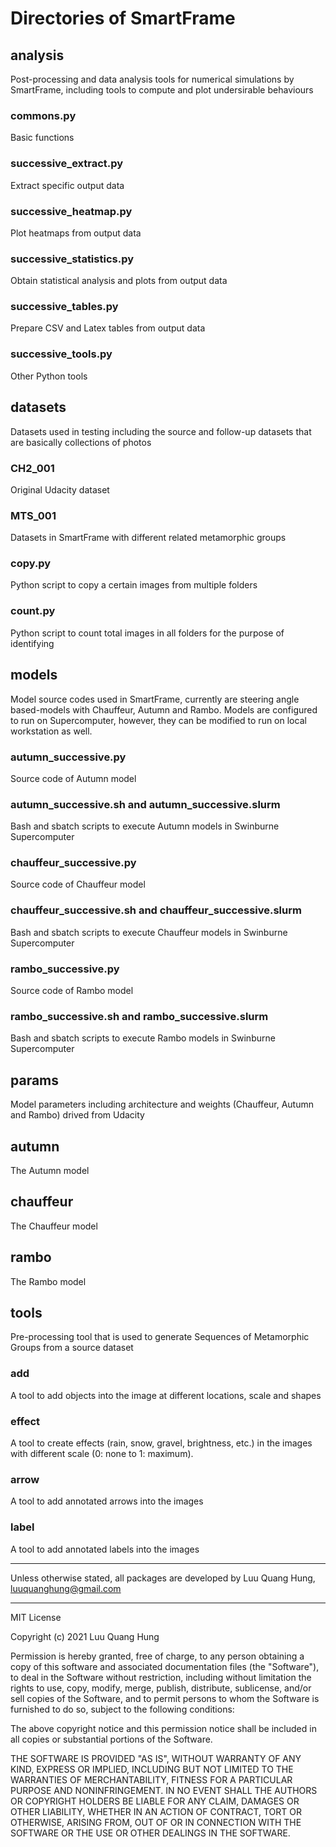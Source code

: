 

# Directories of SmartFrame
## analysis
Post-processing and data analysis tools for numerical simulations by SmartFrame, including tools to compute and plot undersirable behaviours
### commons.py
Basic functions
### successive_extract.py
Extract specific output data
### successive_heatmap.py
Plot heatmaps from output data
### successive_statistics.py
Obtain statistical analysis and plots from output data
### successive_tables.py
Prepare CSV and Latex tables from output data
### successive_tools.py
Other Python tools


## datasets
Datasets used in testing including the source and follow-up datasets that are basically collections of photos
### CH2_001
Original Udacity dataset
### MTS_001
Datasets in SmartFrame with different related metamorphic groups
### copy.py
Python script to copy a certain images from multiple folders
### count.py
Python script to count total images in all folders for the purpose of identifying 


## models
Model source codes used in SmartFrame, currently are steering angle based-models with Chauffeur, Autumn and Rambo. Models are configured to run on Supercomputer, however, they can be modified to run on local workstation as well.
### autumn_successive.py
Source code of Autumn model
###  autumn_successive.sh and autumn_successive.slurm
Bash and sbatch scripts to execute Autumn models in Swinburne Supercomputer
### chauffeur_successive.py
Source code of Chauffeur model
### chauffeur_successive.sh and chauffeur_successive.slurm
Bash and sbatch scripts to execute Chauffeur models in Swinburne Supercomputer
### rambo_successive.py
Source code of Rambo model
### rambo_successive.sh and rambo_successive.slurm
Bash and sbatch scripts to execute Rambo models in Swinburne Supercomputer


## params
Model parameters including architecture and weights (Chauffeur, Autumn and Rambo) drived from Udacity
## autumn
The Autumn model
## chauffeur
The Chauffeur model
## rambo
The Rambo model


## tools
Pre-processing tool that is used to generate Sequences of Metamorphic Groups from a source dataset
### add
A tool to add objects into the image at different locations, scale and shapes
### effect
A tool to create effects (rain, snow, gravel, brightness, etc.) in the images with different scale (0: none to 1: maximum).
### arrow
A tool to add annotated arrows into the images
### label
A tool to add annotated labels into the images



---

Unless otherwise stated, all packages are developed by Luu Quang Hung, luuquanghung@gmail.com

***

MIT License

Copyright (c) 2021 Luu Quang Hung

Permission is hereby granted, free of charge, to any person obtaining a copy of this software and associated documentation files (the "Software"), to deal in the Software without restriction, including without limitation the rights to use, copy, modify, merge, publish, distribute, sublicense, and/or sell copies of the Software, and to permit persons to whom the Software is furnished to do so, subject to the following conditions:

The above copyright notice and this permission notice shall be included in all copies or substantial portions of the Software.

THE SOFTWARE IS PROVIDED "AS IS", WITHOUT WARRANTY OF ANY KIND, EXPRESS OR IMPLIED, INCLUDING BUT NOT LIMITED TO THE WARRANTIES OF MERCHANTABILITY, FITNESS FOR A PARTICULAR PURPOSE AND NONINFRINGEMENT. IN NO EVENT SHALL THE AUTHORS OR COPYRIGHT HOLDERS BE LIABLE FOR ANY CLAIM, DAMAGES OR OTHER LIABILITY, WHETHER IN AN ACTION OF CONTRACT, TORT OR OTHERWISE, ARISING FROM, OUT OF OR IN CONNECTION WITH THE SOFTWARE OR THE USE OR OTHER DEALINGS IN THE SOFTWARE.

